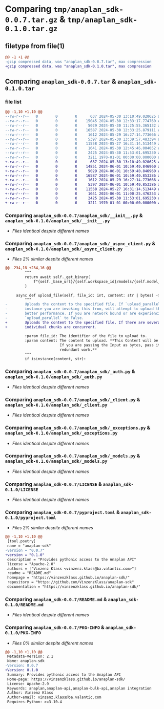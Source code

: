 # Comparing `tmp/anaplan_sdk-0.0.7.tar.gz` & `tmp/anaplan_sdk-0.1.0.tar.gz`

## filetype from file(1)

```diff
@@ -1 +1 @@
-gzip compressed data, was "anaplan_sdk-0.0.7.tar", max compression
+gzip compressed data, was "anaplan_sdk-0.1.0.tar", max compression
```

## Comparing `anaplan_sdk-0.0.7.tar` & `anaplan_sdk-0.1.0.tar`

### file list

```diff
@@ -1,10 +1,10 @@
--rw-r--r--   0        0        0      637 2024-05-30 13:10:49.020625 anaplan_sdk-0.0.7/anaplan_sdk/__init__.py
--rw-r--r--   0        0        0    15045 2024-05-30 12:33:17.774760 anaplan_sdk-0.0.7/anaplan_sdk/_async_client.py
--rw-r--r--   0        0        0     5029 2024-05-30 11:25:55.365132 anaplan_sdk-0.0.7/anaplan_sdk/_auth.py
--rw-r--r--   0        0        0    16587 2024-05-30 12:33:25.879111 anaplan_sdk-0.0.7/anaplan_sdk/_client.py
--rw-r--r--   0        0        0     1612 2024-05-29 16:27:14.773666 anaplan_sdk-0.0.7/anaplan_sdk/_exceptions.py
--rw-r--r--   0        0        0     5397 2024-05-30 13:39:57.483394 anaplan_sdk-0.0.7/anaplan_sdk/_models.py
--rw-r--r--   0        0        0    11558 2024-05-27 16:31:14.513449 anaplan_sdk-0.0.7/LICENSE
--rw-r--r--   0        0        0     1641 2024-05-30 12:45:46.004052 anaplan_sdk-0.0.7/pyproject.toml
--rw-r--r--   0        0        0     2425 2024-05-30 11:53:01.695230 anaplan_sdk-0.0.7/README.md
--rw-r--r--   0        0        0     3211 1970-01-01 00:00:00.000000 anaplan_sdk-0.0.7/PKG-INFO
+-rw-r--r--   0        0        0      637 2024-05-30 13:10:49.020625 anaplan_sdk-0.1.0/anaplan_sdk/__init__.py
+-rw-r--r--   0        0        0    14851 2024-06-01 10:59:40.846960 anaplan_sdk-0.1.0/anaplan_sdk/_async_client.py
+-rw-r--r--   0        0        0     5029 2024-06-01 10:59:40.846960 anaplan_sdk-0.1.0/anaplan_sdk/_auth.py
+-rw-r--r--   0        0        0    16587 2024-06-01 10:59:40.853386 anaplan_sdk-0.1.0/anaplan_sdk/_client.py
+-rw-r--r--   0        0        0     1612 2024-05-29 16:27:14.773666 anaplan_sdk-0.1.0/anaplan_sdk/_exceptions.py
+-rw-r--r--   0        0        0     5397 2024-06-01 10:59:40.853386 anaplan_sdk-0.1.0/anaplan_sdk/_models.py
+-rw-r--r--   0        0        0    11558 2024-05-27 16:31:14.513449 anaplan_sdk-0.1.0/LICENSE
+-rw-r--r--   0        0        0     1641 2024-06-01 11:00:25.476253 anaplan_sdk-0.1.0/pyproject.toml
+-rw-r--r--   0        0        0     2425 2024-05-30 11:53:01.695230 anaplan_sdk-0.1.0/README.md
+-rw-r--r--   0        0        0     3211 1970-01-01 00:00:00.000000 anaplan_sdk-0.1.0/PKG-INFO
```

### Comparing `anaplan_sdk-0.0.7/anaplan_sdk/__init__.py` & `anaplan_sdk-0.1.0/anaplan_sdk/__init__.py`

 * *Files identical despite different names*

### Comparing `anaplan_sdk-0.0.7/anaplan_sdk/_async_client.py` & `anaplan_sdk-0.1.0/anaplan_sdk/_async_client.py`

 * *Files 2% similar despite different names*

```diff
@@ -234,18 +234,16 @@
         """
         return await self._get_binary(
             f"{self._base_url}/{self.workspace_id}/models/{self.model_id}/files/{file_id}"
         )
 
     async def upload_file(self, file_id: int, content: str | bytes) -> None:
         """
-        Uploads the content to the specified file. If `upload_parallel` is set to True on the
-        instance you are invoking this from, will attempt to upload the chunks in parallel for
-        better performance. If you are network bound or are experiencing rate limiting issues, set
-        `upload_parallel` to False.
+        Uploads the content to the specified file. If there are several chunks, upload of
+        individual chunks are concurrent.
 
         :param file_id: The identifier of the file to upload to.
         :param content: The content to upload. **This Content will be compressed before uploading.
                         If you are passing the Input as bytes, pass it uncompressed to avoid
                         redundant work.**
         """
         if isinstance(content, str):
```

### Comparing `anaplan_sdk-0.0.7/anaplan_sdk/_auth.py` & `anaplan_sdk-0.1.0/anaplan_sdk/_auth.py`

 * *Files identical despite different names*

### Comparing `anaplan_sdk-0.0.7/anaplan_sdk/_client.py` & `anaplan_sdk-0.1.0/anaplan_sdk/_client.py`

 * *Files identical despite different names*

### Comparing `anaplan_sdk-0.0.7/anaplan_sdk/_exceptions.py` & `anaplan_sdk-0.1.0/anaplan_sdk/_exceptions.py`

 * *Files identical despite different names*

### Comparing `anaplan_sdk-0.0.7/anaplan_sdk/_models.py` & `anaplan_sdk-0.1.0/anaplan_sdk/_models.py`

 * *Files identical despite different names*

### Comparing `anaplan_sdk-0.0.7/LICENSE` & `anaplan_sdk-0.1.0/LICENSE`

 * *Files identical despite different names*

### Comparing `anaplan_sdk-0.0.7/pyproject.toml` & `anaplan_sdk-0.1.0/pyproject.toml`

 * *Files 2% similar despite different names*

```diff
@@ -1,10 +1,10 @@
 [tool.poetry]
 name = "anaplan-sdk"
-version = "0.0.7"
+version = "0.1.0"
 description = "Provides pythonic access to the Anaplan API"
 license = "Apache-2.0"
 authors = ["Vinzenz Klass <vinzenz.klass@ba.valantic.com>"]
 readme = "README.md"
 homepage = "https://vinzenzklass.github.io/anaplan-sdk/"
 repository = "https://github.com/VinzenzKlass/anaplan-sdk"
 documentation = "https://vinzenzklass.github.io/anaplan-sdk/"
```

### Comparing `anaplan_sdk-0.0.7/README.md` & `anaplan_sdk-0.1.0/README.md`

 * *Files identical despite different names*

### Comparing `anaplan_sdk-0.0.7/PKG-INFO` & `anaplan_sdk-0.1.0/PKG-INFO`

 * *Files 0% similar despite different names*

```diff
@@ -1,10 +1,10 @@
 Metadata-Version: 2.1
 Name: anaplan-sdk
-Version: 0.0.7
+Version: 0.1.0
 Summary: Provides pythonic access to the Anaplan API
 Home-page: https://vinzenzklass.github.io/anaplan-sdk/
 License: Apache-2.0
 Keywords: anaplan,anaplan-api,anaplan-bulk-api,anaplan integration
 Author: Vinzenz Klass
 Author-email: vinzenz.klass@ba.valantic.com
 Requires-Python: >=3.10.4
```

